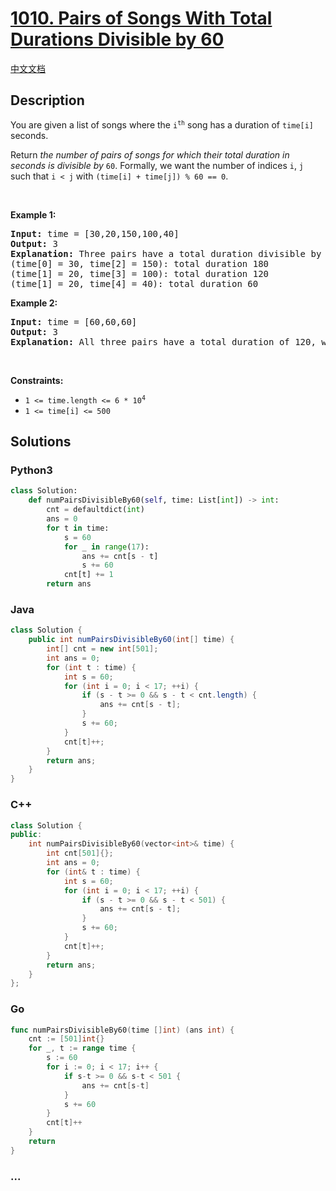 # [1010. Pairs of Songs With Total Durations Divisible by 60](https://leetcode.com/problems/pairs-of-songs-with-total-durations-divisible-by-60)

[中文文档](/solution/1000-1099/1010.Pairs%20of%20Songs%20With%20Total%20Durations%20Divisible%20by%2060/README.md)

## Description

<p>You are given a list of songs where the <code>i<sup>th</sup></code> song has a duration of <code>time[i]</code> seconds.</p>

<p>Return <em>the number of pairs of songs for which their total duration in seconds is divisible by</em> <code>60</code>. Formally, we want the number of indices <code>i</code>, <code>j</code> such that <code>i &lt; j</code> with <code>(time[i] + time[j]) % 60 == 0</code>.</p>

<p>&nbsp;</p>
<p><strong class="example">Example 1:</strong></p>

<pre>
<strong>Input:</strong> time = [30,20,150,100,40]
<strong>Output:</strong> 3
<strong>Explanation:</strong> Three pairs have a total duration divisible by 60:
(time[0] = 30, time[2] = 150): total duration 180
(time[1] = 20, time[3] = 100): total duration 120
(time[1] = 20, time[4] = 40): total duration 60
</pre>

<p><strong class="example">Example 2:</strong></p>

<pre>
<strong>Input:</strong> time = [60,60,60]
<strong>Output:</strong> 3
<strong>Explanation:</strong> All three pairs have a total duration of 120, which is divisible by 60.
</pre>

<p>&nbsp;</p>
<p><strong>Constraints:</strong></p>

<ul>
	<li><code>1 &lt;= time.length &lt;= 6 * 10<sup>4</sup></code></li>
	<li><code>1 &lt;= time[i] &lt;= 500</code></li>
</ul>

## Solutions

<!-- tabs:start -->

### **Python3**

```python
class Solution:
    def numPairsDivisibleBy60(self, time: List[int]) -> int:
        cnt = defaultdict(int)
        ans = 0
        for t in time:
            s = 60
            for _ in range(17):
                ans += cnt[s - t]
                s += 60
            cnt[t] += 1
        return ans
```

### **Java**

```java
class Solution {
    public int numPairsDivisibleBy60(int[] time) {
        int[] cnt = new int[501];
        int ans = 0;
        for (int t : time) {
            int s = 60;
            for (int i = 0; i < 17; ++i) {
                if (s - t >= 0 && s - t < cnt.length) {
                    ans += cnt[s - t];
                }
                s += 60;
            }
            cnt[t]++;
        }
        return ans;
    }
}
```

### **C++**

```cpp
class Solution {
public:
    int numPairsDivisibleBy60(vector<int>& time) {
        int cnt[501]{};
        int ans = 0;
        for (int& t : time) {
            int s = 60;
            for (int i = 0; i < 17; ++i) {
                if (s - t >= 0 && s - t < 501) {
                    ans += cnt[s - t];
                }
                s += 60;
            }
            cnt[t]++;
        }
        return ans;
    }
};
```

### **Go**

```go
func numPairsDivisibleBy60(time []int) (ans int) {
	cnt := [501]int{}
	for _, t := range time {
		s := 60
		for i := 0; i < 17; i++ {
			if s-t >= 0 && s-t < 501 {
				ans += cnt[s-t]
			}
			s += 60
		}
		cnt[t]++
	}
	return
}
```

### **...**

```

```

<!-- tabs:end -->
